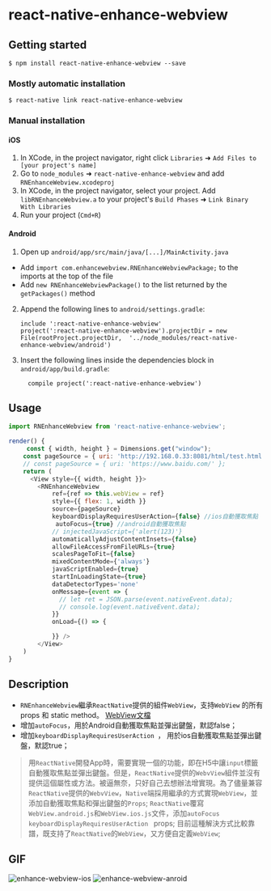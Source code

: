 
# react-native-enhance-webview

## Getting started

`$ npm install react-native-enhance-webview --save`

### Mostly automatic installation

`$ react-native link react-native-enhance-webview`

### Manual installation


#### iOS

1. In XCode, in the project navigator, right click `Libraries` ➜ `Add Files to [your project's name]`
2. Go to `node_modules` ➜ `react-native-enhance-webview` and add `RNEnhanceWebview.xcodeproj`
3. In XCode, in the project navigator, select your project. Add `libRNEnhanceWebview.a` to your project's `Build Phases` ➜ `Link Binary With Libraries`
4. Run your project (`Cmd+R`)

#### Android

1. Open up `android/app/src/main/java/[...]/MainActivity.java`
  - Add `import com.enhancewebview.RNEnhanceWebviewPackage;` to the imports at the top of the file
  - Add `new RNEnhanceWebviewPackage()` to the list returned by the `getPackages()` method
2. Append the following lines to `android/settings.gradle`:
  	```
  	include ':react-native-enhance-webview'
  	project(':react-native-enhance-webview').projectDir = new File(rootProject.projectDir, 	'../node_modules/react-native-enhance-webview/android')
  	```
3. Insert the following lines inside the dependencies block in `android/app/build.gradle`:
  	```
      compile project(':react-native-enhance-webview')
  	```

<!--#### Windows
[Read it! :D](https://github.com/ReactWindows/react-native)

1. In Visual Studio add the `RNEnhanceWebview.sln` in `node_modules/react-native-enhance-webview/windows/RNEnhanceWebview.sln` folder to their solution, reference from their app.
2. Open up your `MainPage.cs` app
  - Add `using Enhance.Webview.RNEnhanceWebview;` to the usings at the top of the file
  - Add `new RNEnhanceWebviewPackage()` to the `List<IReactPackage>` returned by the `Packages` method-->


## Usage
```javascript
import RNEnhanceWebview from 'react-native-enhance-webview';

render() {
	 const { width, height } = Dimensions.get("window");
    const pageSource = { uri: 'http://192.168.0.33:8081/html/test.html' };
    // const pageSource = { uri: 'https://www.baidu.com/' };
    return (
      <View style={{ width, height }}>
        <RNEnhanceWebview
            ref={ref => this.webView = ref}
            style={{ flex: 1, width }}
            source={pageSource}
            keyboardDisplayRequiresUserAction={false} //ios自動獲取焦點
	         autoFocus={true} //android自動獲取焦點
            // injectedJavaScript={'alert(123)'}
            automaticallyAdjustContentInsets={false}
            allowFileAccessFromFileURLs={true}
            scalesPageToFit={false}
            mixedContentMode={'always'}
            javaScriptEnabled={true}
            startInLoadingState={true}
            dataDetectorTypes='none'
            onMessage={event => {
              // let ret = JSON.parse(event.nativeEvent.data);
              // console.log(event.nativeEvent.data);
            }}
            onLoad={() => {

            }} />
        </View>
    ) 
}
```

## Description

* `RNEnhanceWebview`繼承`ReactNative`提供的組件`WebView`，支持`WebView` 的所有props 和 static method。 [WebView文檔](https://facebook.github.io/react-native/docs/webview.html)
* 增加`autoFocus`，用於Android自動獲取焦點並彈出鍵盤，默認false；
* 增加`keyboardDisplayRequiresUserAction `， 用於ios自動獲取焦點並彈出鍵盤，默認true；

> 用`ReactNative`開發App時，需要實現一個的功能，即在H5中讓`input`標籤自動獲取焦點並彈出鍵盤。但是，`ReactNative`提供的`WebvView`組件並沒有提供這個屬性或方法。被逼無奈，只好自己去想辦法增實現。為了儘量兼容`ReactNative`提供的`WebvView`，`Native`端採用繼承的方式實現`WebView`，並添加自動獲取焦點和彈出鍵盤的`Props`; `ReactNative`覆寫`WebView.android.js`和`WebView.ios.js`文件，添加`autoFocus ` `keyboardDisplayRequiresUserAction ` props; 目前這種解決方式比較靠譜，既支持了`ReactNative`的`WebView`，又方便自定義`WebView`;

## GIF
![enhance-webview-ios]()
![enhance-webview-anroid]()
